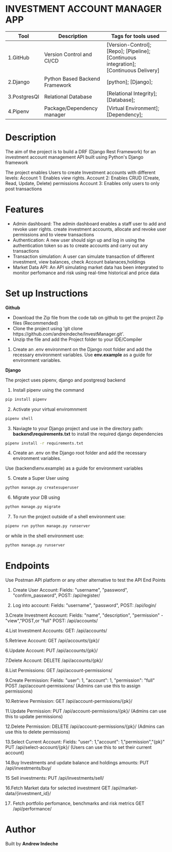 # INVESTMENT ACCOUNT MANAGER APP

|Tool                | Description                    | Tags for tools used                                                                                               |
| ------------------- | ------------------------------ | ---------------------------------------------------------------------------------------------------- |
| 1.GitHub| Version Control and CI/CD| [Version-Control]; [Repo]; [Pipeline]; [Continuous integration];[Continuous Delivery]|
| 2.Django |  Python Based Backend Framework| [python]; [Django];|
| 3.PostgresQl | Relational Database| [Relational Integrity]; [Database];|
| 4.Pipenv | Package/Dependency manager| [Virtual Environment];[Dependency];|

## <h1> Description</h1>
<p>The aim of the project is to build a DRF (Django Rest Framework) for an investment account management API built using Python's Django framework </p>
<p>The project enables Users to create Investment accounts with different levels: 
Account 1: Enables view rights.
Account 2: Enables CRUD (Create, Read, Update, Delete) permissions
Account 3: Enables only users to only post transactions</p>

## <h1> Features</h1>
<ul>
<li> Admin dashboard: The admin dashboard enables a staff user to add and revoke user rights.
    create investment accounts, allocate and revoke user permissions and to vieew transactions </li>
<li> Authentication: A new user should sign up and log in using the authentication token so as to
    create accounts and carry out any transactions </li>
<li> Transaction simulation: A user can simulate transaction of different investment, view balances,
    check Account balanaces,holdings</li>
<li> Market Data API: An API simulating market data has been intergrated to monitor perfomance and risk
    using real-time historical and price data</li>
</ul>

## <h1> Set up Instructions</h1>
<p><b>Github</b></p>
<ul>
<li> Download the Zip file from the code tab on github to get the project Zip files (Recommended)</li>
<li> Clone the project using 'git clone https://github.com/andreindeche/InvestManager.git'.</li>
<li> Unzip the file and add the Project folder to your IDE/Compiler</li>
</ul>

1. Create an .env environment on the Django root folder and add the recessary environment variables. 
Use <b>env.example</b> as a guide for environment variables.

<p><b>Django</b></p>
<p>The project uses pipenv, django and postgresql backend</p>

1. Install pipenv using the command 

```bash
pip install pipenv
```

2. Activate your virtual enviromnment

```bash
pipenv shell 
```

3. Naviagte to your Django project and use  in  the directory path: <b>backend\requirements.txt</b> to install the required django dependencies 

```bash
pipenv install -r requirements.txt
```

4. Create an .env on the Django root folder and add the recessary environment variables. 

Use (backend\env.example) as a guide for environment variables </li>

5. Create a Super User using 

```bash
python manage.py createsuperuser
```

6. Migrate your DB using 

```bash
python manage.py migrate
```

7. To run the project outside of a shell environment use: 

```bash
pipenv run python manage.py runserver
```

 or while in the shell environment use:

```bash
python manage.py runserver
```

## <h1> Endpoints</h1>
Use Postman API platform or any other alternative to test the API End Points

1. Create User Account:
    Fields: "username", "password", "confirm_password",
    POST: /api/register/

2. Log into account:
    Fields: "username", "password",
    POST: /api/login/

3.Create Investment Account:
    Fields: "name", "description", "permission" - "view","POST,or "full" 
    POST: /api/accounts/

4.List Investment Accounts:
    GET: /api/accounts/

5.Retrieve Account:
    GET  /api/accounts/{pk}/

6.Update Account: 
    PUT /api/accounts/{pk}/

7.Delete Account: 
    DELETE /api/accounts/{pk}/

8.List Permissions: 
    GET /api/account-permissions/

9.Create Permission: 
    Fields: "user": 1, "account": 1, "permission": "full"
    POST /api/account-permissions/ (Admins can use this to assign permissions)

10.Retrieve Permission: 
    GET /api/account-permissions/{pk}/

11.Update Permission: 
    PUT /api/account-permissions/{pk}/ (Admins can use this to update permissions)

12.Delete Permission: 
    DELETE /api/account-permissions/{pk}/ (Admins can use this to delete permissions)

13.Select Current Account: 
    Fields: "user": 1,"account": 1,"permission","{pk}"
    PUT /api/select-account/{pk}/ (Users can use this to set their current account)

14.Buy Investments and update balance and holdings amounts:
    PUT /api/investments/buy/

15 Sell investments:
    PUT /api/investments/sell/

16.Fetch Market data for selected investment
    GET /api/market-data/{investment_id}/
    
17. Fetch portfolio perfomance, benchmarks and risk metrics
    GET /api/performance/


## <h1> Author </h1>
Built by <b>Andrew Indeche</b>